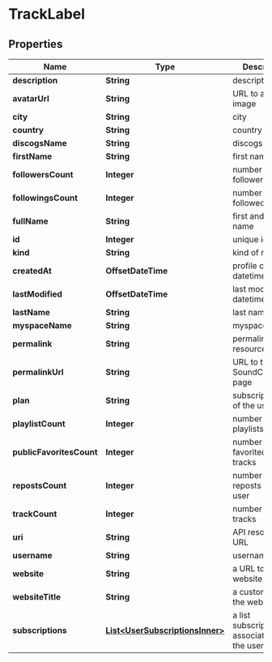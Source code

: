 

# TrackLabel


## Properties

| Name | Type | Description | Notes |
|------------ | ------------- | ------------- | -------------|
|**description** | **String** | description |  [optional] |
|**avatarUrl** | **String** | URL to a JPEG image |  [optional] |
|**city** | **String** | city |  [optional] |
|**country** | **String** | country |  [optional] |
|**discogsName** | **String** | discogs name |  [optional] |
|**firstName** | **String** | first name |  [optional] |
|**followersCount** | **Integer** | number of followers |  [optional] |
|**followingsCount** | **Integer** | number of followed users |  [optional] |
|**fullName** | **String** | first and last name |  [optional] |
|**id** | **Integer** | unique identifier |  [optional] |
|**kind** | **String** | kind of resource |  [optional] |
|**createdAt** | **OffsetDateTime** | profile creation datetime |  [optional] |
|**lastModified** | **OffsetDateTime** | last modified datetime |  [optional] |
|**lastName** | **String** | last name |  [optional] |
|**myspaceName** | **String** | myspace name |  [optional] |
|**permalink** | **String** | permalink of the resource |  [optional] |
|**permalinkUrl** | **String** | URL to the SoundCloud.com page |  [optional] |
|**plan** | **String** | subscription plan of the user |  [optional] |
|**playlistCount** | **Integer** | number of public playlists |  [optional] |
|**publicFavoritesCount** | **Integer** | number of favorited public tracks |  [optional] |
|**repostsCount** | **Integer** | number of reposts from user |  [optional] |
|**trackCount** | **Integer** | number of public tracks |  [optional] |
|**uri** | **String** | API resource URL |  [optional] |
|**username** | **String** | username |  [optional] |
|**website** | **String** | a URL to the website |  [optional] |
|**websiteTitle** | **String** | a custom title for the website |  [optional] |
|**subscriptions** | [**List&lt;UserSubscriptionsInner&gt;**](UserSubscriptionsInner.md) | a list subscriptions associated with the user |  [optional] |



